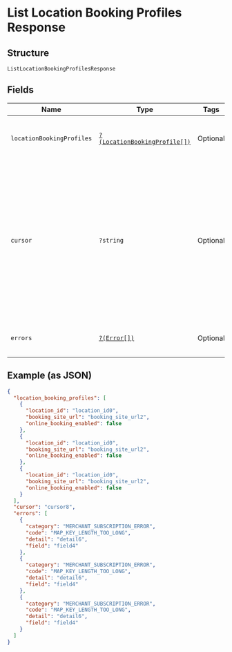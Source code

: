
# List Location Booking Profiles Response

## Structure

`ListLocationBookingProfilesResponse`

## Fields

| Name | Type | Tags | Description | Getter | Setter |
|  --- | --- | --- | --- | --- | --- |
| `locationBookingProfiles` | [`?(LocationBookingProfile[])`](../../doc/models/location-booking-profile.md) | Optional | The list of a seller's location booking profiles. | getLocationBookingProfiles(): ?array | setLocationBookingProfiles(?array locationBookingProfiles): void |
| `cursor` | `?string` | Optional | The pagination cursor to be used in the subsequent request to get the next page of the results. Stop retrieving the next page of the results when the cursor is not set. | getCursor(): ?string | setCursor(?string cursor): void |
| `errors` | [`?(Error[])`](../../doc/models/error.md) | Optional | Errors that occurred during the request. | getErrors(): ?array | setErrors(?array errors): void |

## Example (as JSON)

```json
{
  "location_booking_profiles": [
    {
      "location_id": "location_id0",
      "booking_site_url": "booking_site_url2",
      "online_booking_enabled": false
    },
    {
      "location_id": "location_id0",
      "booking_site_url": "booking_site_url2",
      "online_booking_enabled": false
    },
    {
      "location_id": "location_id0",
      "booking_site_url": "booking_site_url2",
      "online_booking_enabled": false
    }
  ],
  "cursor": "cursor8",
  "errors": [
    {
      "category": "MERCHANT_SUBSCRIPTION_ERROR",
      "code": "MAP_KEY_LENGTH_TOO_LONG",
      "detail": "detail6",
      "field": "field4"
    },
    {
      "category": "MERCHANT_SUBSCRIPTION_ERROR",
      "code": "MAP_KEY_LENGTH_TOO_LONG",
      "detail": "detail6",
      "field": "field4"
    },
    {
      "category": "MERCHANT_SUBSCRIPTION_ERROR",
      "code": "MAP_KEY_LENGTH_TOO_LONG",
      "detail": "detail6",
      "field": "field4"
    }
  ]
}
```

